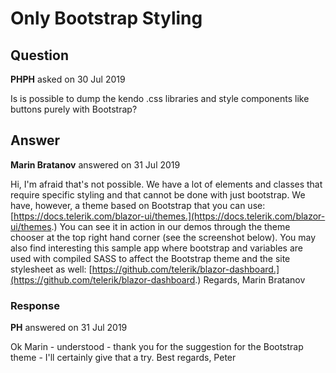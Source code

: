 # Only Bootstrap Styling

## Question

**PHPH** asked on 30 Jul 2019

Is is possible to dump the kendo .css libraries and style components like buttons purely with Bootstrap?

## Answer

**Marin Bratanov** answered on 31 Jul 2019

Hi, I'm afraid that's not possible. We have a lot of elements and classes that require specific styling and that cannot be done with just bootstrap. We have, however, a theme based on Bootstrap that you can use: [https://docs.telerik.com/blazor-ui/themes.](https://docs.telerik.com/blazor-ui/themes.) You can see it in action in our demos through the theme chooser at the top right hand corner (see the screenshot below). You may also find interesting this sample app where bootstrap and variables are used with compiled SASS to affect the Bootstrap theme and the site stylesheet as well: [https://github.com/telerik/blazor-dashboard.](https://github.com/telerik/blazor-dashboard.) Regards, Marin Bratanov

### Response

**PH** answered on 31 Jul 2019

Ok Marin - understood - thank you for the suggestion for the Bootstrap theme - I'll certainly give that a try. Best regards, Peter
